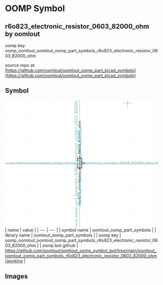 # OOMP Symbol  
## r6o823_electronic_resistor_0603_82000_ohm  by oomlout  
  
oomp key: oomp_oomlout_oomlout_oomp_part_symbols_r6o823_electronic_resistor_0603_82000_ohm  
  
source repo at: [https://github.com/oomlout/oomlout_oomp_part_kicad_symbols](https://github.com/oomlout/oomlout_oomp_part_kicad_symbols)  
## Symbol  
  
[![working.png](working_600.png)](working.png)  
| name | value | 
| --- | --- | 
| symbol name | oomlout_oomp_part_symbols | 
| library name | oomlout_oomp_part_symbols | 
| oomp key | oomp_oomlout_oomlout_oomp_part_symbols_r6o823_electronic_resistor_0603_82000_ohm | 
| oomp bot github | https://github.com/oomlout/oomlout_oomp_symbol_bot/tree/main/oomlout_oomlout_oomp_part_symbols_r6o823_electronic_resistor_0603_82000_ohm/working | 
## Images  
